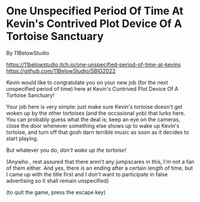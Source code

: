 # One Unspecified Period Of Time At Kevin's Contrived Plot Device Of A Tortoise Sanctuary

By 11BelowStudio

https://11belowstudio.itch.io/one-unspecified-period-of-time-at-kevins
https://github.com/11BelowStudio/SBIG2022

Kevin would like to congratulate you on your new job (for the next unspecified period of time) here at Kevin's Contrived Plot Device Of A Tortoise Sanctuary!

Your job here is very simple: just make sure Kevin's tortoise doesn't get woken up by the other tortoises (and the occasional yob) that lurks here.  You can probably guess what the deal is; keep an eye on the cameras, close the door whenever something else shows up to wake up Kevin's tortoise, and turn off that gosh darn terrible music as soon as it decides to start playing.

But whatever you do, *don't wake up the tortoise!*

(Anywho , rest assured that there aren't any jumpscares in this, I'm not a fan of them either. And yes, there *is* an ending after a certain length of time, but I came up with the title first and I don't want to participate in false advertising so it shall remain unspecified)


(to quit the game, press the escape key)

